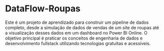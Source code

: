 # DataFlow-Roupas
Este é um projeto de aprendizado para construir um pipeline de dados completo, desde a simulação de dados de vendas de um site de roupas até a visualização desses dados em um dashboard no Power BI Online. O objetivo principal é praticar os conceitos de engenharia de dados e desenvolvimento fullstack utilizando tecnologias gratuitas e acessíveis.
